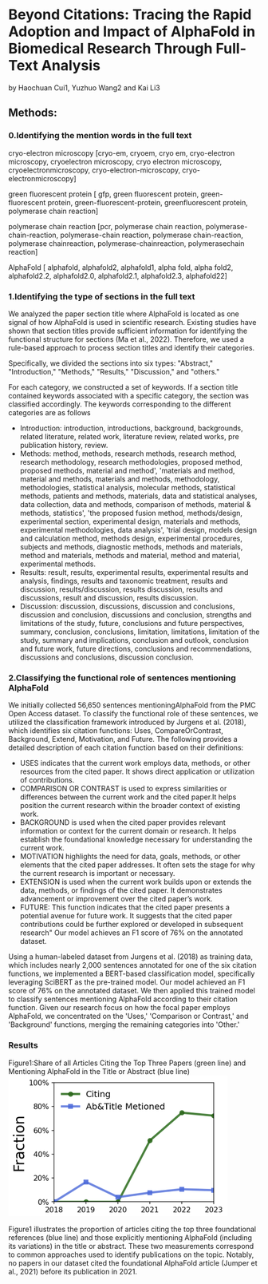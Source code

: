 # Beyond Citations: Tracing the Rapid Adoption and Impact of AlphaFold in Biomedical Research Through Full-Text Analysis
by Haochuan Cui1, Yuzhuo Wang2 and Kai Li3

## Methods:

### 0.Identifying the mention words in the full text 

cryo-electron microscopy [cryo-em, cryoem, cryo em, cryo-electron microscopy, cryoelectron microscopy, cryo electron microscopy, cryoelectronmicroscopy, cryo-electron-microscopy, cryo-electronmicroscopy]

green fluorescent protein [ gfp, green fluorescent protein, green-fluorescent protein, green-fluorescent-protein, greenfluorescent protein, polymerase chain reaction]

polymerase chain reaction [pcr, polymerase chain reaction, polymerase-chain-reaction, polymerase-chain reaction, polymerase chain-reaction, polymerase chainreaction, polymerase-chainreaction, polymerasechain reaction]

AlphaFold [ alphafold, alphafold2, alphafold1, alpha fold, alpha fold2, alphafold2.2, alphafold2.0, alphafold2.1, alphafold2.3, alphafold22] 


### 1.Identifying the type of sections in the full text
We analyzed the paper section title where AlphaFold is located as one signal of how AlphaFold is used in scientific research. Existing studies have shown that section titles provide sufficient information for identifying the functional structure for sections (Ma et al., 2022). Therefore, we used a rule-based approach to process section titles and identify their categories. 

Specifically, we divided the sections into six types: "Abstract," "Introduction," "Methods," "Results," "Discussion," and "others." 

For each category, we constructed a set of keywords. If a section title contained keywords associated with a specific category, the section was classified accordingly. The keywords corresponding to the different categories are as follows
- Introduction: introduction, introductions, background, backgrounds, related literature, related work, literature review, related works, pre publication history, review.
- Methods: method, methods, research methods, research method, research methodology, research methodologies, proposed method, proposed methods, material and method', 'materials and method, material and methods, materials and methods, methodology, methodologies, statistical analysis, molecular methods, statistical methods, patients and methods, materials, data and statistical analyses, data collection, data and methods, comparison of methods, material \& methods, statistics', 'the proposed fusion method, methods/design, experimental section, experimental design, materials and methods, experimental methodologies, data analysis', 'trial design, models design and calculation method, methods design, experimental procedures, subjects and methods, diagnostic methods, methods and materials, method and materials, methods and material, method and material, experimental methods.
- Results: result, results, experimental results, experimental results and analysis, findings, results and taxonomic treatment, results and discussion, results/discussion, results discussion, results and discussions, result and discussion, results discussion.
- Discussion: discussion, discussions, discussion and conclusions, discussion and conclusion, discussions and conclusion, strengths and limitations of the study, future, conclusions and future perspectives, summary, conclusion, conclusions, limitation, limitations, limitation of the study, summary and implications, conclusion and outlook, conclusion and future work, future directions, conclusions and recommendations, discussions and conclusions, discussion conclusion.
 





### 2.Classifying the functional role of sentences mentioning AlphaFold
We initially collected 56,650 sentences mentioningAlphaFold from the PMC Open Access dataset. To classify the functional role of these sentences, we utilized the classification framework introduced by Jurgens et al. (2018), which identifies six citation functions: Uses, CompareOrContrast, Background, Extend, Motivation, and Future. The following provides a detailed description of each citation function based on their definitions:
- USES indicates that the current work employs data, methods, or other resources from the cited paper. It shows direct application or utilization of contributions. 
- COMPARISON OR CONTRAST  is used to express similarities or differences between the current work and the cited paper.It helps position the current research within the broader context of existing work.
- BACKGROUND is used when the cited paper provides relevant information or context for the current domain or research. It helps establish the foundational knowledge necessary for understanding the current work. 
- MOTIVATION highlights the need for data, goals, methods, or other elements that the cited paper addresses. It often sets the stage for why the current research is important or necessary. 
- EXTENSION is used when the current work builds upon or extends the data, methods, or findings of the cited paper. It demonstrates advancement or improvement over the cited paper’s work. 
- FUTURE: This function indicates that the cited paper presents a potential avenue for future work. It suggests that the cited paper contributions could be further explored or developed in subsequent research" 
Our model achieves an F1 score of 76% on the annotated dataset.

Using a human-labeled dataset from Jurgens et al. (2018) as training data, which includes nearly 2,000 sentences annotated for one of the six citation functions, we implemented a BERT-based classification model, specifically leveraging SciBERT as the pre-trained model. Our model achieved an F1 score of 76% on the annotated dataset. We then applied this trained model to classify sentences mentioning AlphaFold according to their citation function. Given our research focus on how the focal paper employs AlphaFold, we concentrated on the 'Uses,' 'Comparison or Contrast,' and 'Background' functions, merging the remaining categories into 'Other.'



### Results

Figure1:Share of all Articles Citing the Top Three Papers (green line) and Mentioning AlphaFold in the Title or Abstract (blue line)
![](./fig2.png)

Figure1 illustrates the proportion of articles citing the top three foundational references (blue line) and those explicitly mentioning AlphaFold (including its variations) in the title or abstract. These two measurements correspond to common approaches used to identify publications on the topic. Notably, no papers in our dataset cited the foundational AlphaFold article (Jumper et al., 2021) before its publication in 2021.

